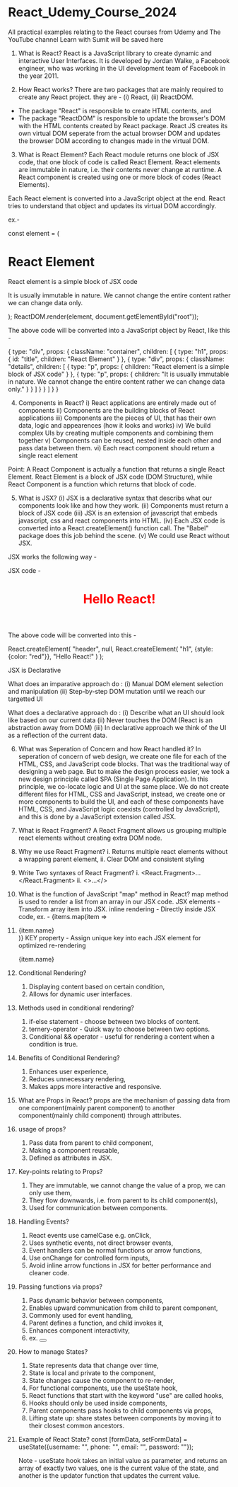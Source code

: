 # React_Udemy_Course_2024

All practical examples relating to the React courses from Udemy and The YouTube channel Learn with Sumit will be saved here

1. What is React?
   React is a JavaScript library to create dynamic and interactive User Interfaces.
   It is developed by Jordan Walke, a Facebook engineer, who was working in the UI development team of Facebook in the year 2011.

2. How React works?
   There are two packages that are mainly required to create any React project. they are -
   (i) React, (ii) ReactDOM.

- The package "React" is responsible to create HTML contents, and
- The package "ReactDOM" is responsible to update the browser's DOM with the HTML contents created by React package.
  React JS creates its own virtual DOM seperate from the actual browser DOM and updates the browser DOM according to changes made in the virtual DOM.

3. What is React Element?
   Each React module returns one block of JSX code, that one block of code is called React Element.
   React elements are immutable in nature, i.e. their contents never change at runtime.
   A React component is created using one or more block of codes (React Elements).

Each React element is converted into a JavaScript object at the end. React tries to understand that object and updates its virtual DOM accordingly.

ex.-

const element = (

  <div className="container">
    <h1 id="title">React Element</h1>
    <div className="details">
      <p>React element is a simple block of JSX code</p>
      <p>It is usually immutable in nature. We cannot change the entire content rather we can change data only.</p>
    </div>
  </div>
);
ReactDOM.render(element, document.getElementById("root"));

The above code will be converted into a JavaScript object by React, like this -

{
type: "div",
props: {
className: "container",
children: [
{
type: "h1",
props: {
id: "title",
children: "React Element"
}
},
{
type: "div",
props: {
className: "details",
children: [
{
type: "p",
props: {
children: "React element is a simple block of JSX code"
}
},
{
type: "p",
props: {
children: "It is usually immutable in nature. We cannot change the entire content rather we can change data only."
}
}
]
}
}
]
}
}

4. Components in React?
   i) React applications are entirely made out of components
   ii) Components are the building blocks of React applications
   iii) Components are the pieces of UI, that has their own data, logic and appearences (how it looks and works)
   iv) We build complex UIs by creating multiple components and combining them together
   v) Components can be reused, nested inside each other and pass data between them.
   vi) Each react component should return a single react element

Point: A React Component is actually a function that returns a single React Element. React Element is a block of JSX code (DOM Structure), while React Component is a function which returns that block of code.

5. What is JSX?
   (i) JSX is a declarative syntax that describs what our components look like and how they work.
   (ii) Components must return a block of JSX code
   (iii) JSX is an extension of javascript that embeds javascript, css and react components into HTML.
   (iv) Each JSX code is converted into a React.createElement() function call. The "Babel" package does this job behind the scene.
   (v) We could use React without JSX.

JSX works the following way -

JSX code -

<header>
  <h1 style="color: red;">Hello React!</h1>
</header>

The above code will be converted into this -

React.createElement(
"header",
null,
React.createElement(
"h1",
{style: {color: "red"}},
"Hello React!"
)
);

JSX is Declarative

What does an imparative approach do :
(i) Manual DOM element selection and manipulation
(ii) Step-by-step DOM mutation until we reach our targetted UI

What does a declarative approach do :
(i) Describe what an UI should look like based on our current data
(ii) Never touches the DOM (React is an abstraction away from DOM)
(iii) In declarative approach we think of the UI as a reflection of the current data.

6. What was Seperation of Concern and how React handled it?
   In seperation of concern of web design, we create one file for each of the HTML, CSS, and JavaScript code blocks. That was the traditional way of designing a web page.
   But to make the design process easier, we took a new design principle called SPA (Single Page Application). In this principle, we co-locate logic and UI at the same place. We do not create different files for HTML, CSS and JavaScript, instead, we create one or more components to build the UI, and each of these components have HTML, CSS, and JavaScript logic coexists (controlled by JavaScript), and this is done by a JavaScript extension called JSX.

7. What is React Fragment?
   A React Fragment allows us grouping multiple react elements without creating extra DOM node.

8. Why we use React Fragment?
   i. Returns multiple react elements without a wrapping parent element,
   ii. Clear DOM and consistent styling

9. Write Two syntaxes of React Fragment?
   i. <React.Fragment>...</React.Fragment>
   ii. <>...</>

10. What is the function of JavaScript "map" method in React?
    map method is used to render a list from an array in our JSX code.
    JSX elements - Transform array item into JSX.
    inline rendering - Directly inside JSX code, ex. - {items.map(item => <li key={item.id}>{item.name}</li>)}
    KEY property - Assign unique key into each JSX element for optimized re-rendering
    <div key={item.id}>{item.name}</div>

11. Conditional Rendering?

    1. Displaying content based on certain condition,
    2. Allows for dynamic user interfaces.

12. Methods used in conditional rendering?

    1. if-else statement - choose between two blocks of content.
    2. ternery-operator - Quick way to choose between two options.
    3. Conditional && operator - useful for rendering a content when a condition is true.

13. Benefits of Conditional Rendering?

    1. Enhances user experience,
    2. Reduces unnecessary rendering,
    3. Makes apps more interactive and responsive.

14. What are Props in React?
    props are the mechanism of passing data from one component(mainly parent component) to another component(mainly child component) through attributes.

15. usage of props?
    1. Pass data from parent to child component,
    2. Making a component reusable,
    3. Defined as attributes in JSX.
16. Key-points relating to Props?

    1. They are immutable, we cannot change the value of a prop, we can only use them,
    2. They flow downwards, i.e. from parent to its child component(s),
    3. Used for communication between components.

17. Handling Events?

    1. React events use camelCase e.g. onClick,
    2. Uses synthetic events, not direct browser events,
    3. Event handlers can be normal functions or arrow functions,
    4. Use onChange for controlled form inputs,
    5. Avoid inline arrow functions in JSX for better performance and cleaner code.

18. Passing functions via props?

    1. Pass dynamic behavior between components,
    2. Enables upward communication from child to parent component,
    3. Commonly used for event handling,
    4. Parent defines a function, and child invokes it,
    5. Enhances component interactivity,
    6. ex.
       <Button onClick={handleClick}>

19. How to manage States?

    1. State represents data that change over time,
    2. State is local and private to the component,
    3. State changes cause the component to re-render,
    4. For functional components, use the useState hook,
    5. React functions that start with the keyword "use" are called hooks,
    6. Hooks should only be used inside components,
    7. Parent components pass hooks to child components via props,
    8. Lifting state up: share states between components by moving it to their closest common ancestors.

20. Example of React State?
    const [formData, setFormData] = useState({username: "", phone: "", email: "", password: ""});

    Note -
    useState hook takes an initial value as parameter, and returns an array of exactly two values, one is the current value of the state, and another is the updator function that updates the current value.
